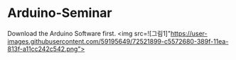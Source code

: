 # Arduino-Seminar
Download the Arduino Software first.
<img src=![그림1]"https://user-images.githubusercontent.com/59195649/72521899-c5572680-389f-11ea-813f-a11cc242c542.png">
